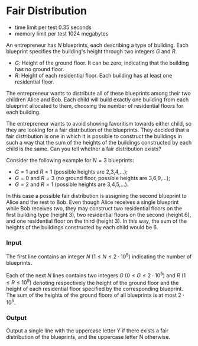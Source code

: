# Fair Distribution

- time limit per test 0.35 seconds
- memory limit per test 1024 megabytes

An entrepreneur has $N$ blueprints, each describing a type of building. Each blueprint specifies the building's height through two integers $G$ and $R$.

- $G$: Height of the ground floor. It can be zero, indicating that the building has no ground floor.
- $R$: Height of each residential floor. Each building has at least one residential floor.

The entrepreneur wants to distribute all of these blueprints among their two children Alice and Bob. Each child will build exactly one building from each blueprint allocated to them, choosing the number of residential floors for each building.

The entrepreneur wants to avoid showing favoritism towards either child, so they are looking for a fair distribution of the blueprints. They decided that a fair distribution is one in which it is possible to construct the buildings in such a way that the sum of the heights of the buildings constructed by each child is the same. Can you tell whether a fair distribution exists?

Consider the following example for $N=3$ blueprints:

- $G=1$ and $R=1$ (possible heights are 2,3,4,…);
- $G=0$ and $R=3$ (no ground floor, possible heights are 3,6,9,…);
- $G=2$ and $R=1$ (possible heights are 3,4,5,…).

In this case a possible fair distribution is assigning the second blueprint to Alice and the rest to Bob. Even though Alice receives a single blueprint while Bob receives two, they may construct two residential floors on the first building type (height 3), two residential floors on the second (height 6), and one residential floor on the third (height 3). In this way, the sum of the heights of the buildings constructed by each child would be 6.

### Input

The first line contains an integer $N$ $(1\leq N\leq 2\cdot 10^5)$ indicating the number of blueprints.

Each of the next $N$ lines contains two integers $G$ $(0\leq G\leq 2\cdot 10^5)$ and $R$ $(1\leq R\leq 10^9)$ denoting respectively the height of the ground floor and the height of each residential floor specified by the corresponding blueprint. The sum of the heights of the ground floors of all blueprints is at most $2\cdot 10^5$.

### Output

Output a single line with the uppercase letter Y if there exists a fair distribution of the blueprints, and the uppercase letter N otherwise.